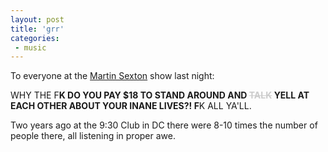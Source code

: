 ```yaml
---
layout: post
title: 'grr'
categories:
 - music
---
```


To everyone at the <a href="http://martinsexton.com">Martin Sexton</a> show last night:



WHY THE F**K DO YOU PAY $18 TO STAND AROUND AND <span style="color:#ccc"><s>TALK</s></span> YELL AT EACH OTHER ABOUT YOUR INANE LIVES?! F**K ALL YA'LL.



Two years ago at the 9:30 Club in DC there were 8-10 times the number of people there, all listening in proper awe.